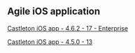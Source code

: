 ## Agile iOS application
[Castleton iOS app - 4.6.2 - 17 - Enterprise](itms-services://?action=download-manifest&url=https://dl.dropboxusercontent.com/s/61mvx9gafyjl2bg/MRI-Agile-4.6.2-17.plist)  

[Castleton iOS app - 4.5.0 - 13](itms-services://?action=download-manifest&url=https://dl.dropboxusercontent.com/s/t256qgqc1rofg87/Castleton-4.5.0.plist)  
